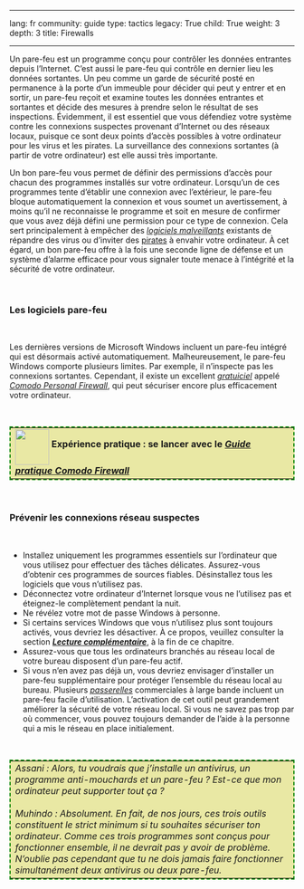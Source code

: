 

---

lang: fr
community: guide
type: tactics
legacy: True
child: True
weight: 3
depth: 3
title: Firewalls

---

<p>Un pare-feu est un programme conçu pour contrôler les données entrantes depuis l’Internet. C’est aussi le pare-feu qui contrôle en dernier lieu les données sortantes. Un peu comme un garde de sécurité posté en permanence à la porte d’un immeuble pour décider qui peut y entrer et en sortir, un pare-feu reçoit et examine toutes les données entrantes et sortantes et décide des mesures à prendre selon le résultat de ses inspections. Évidemment, il est essentiel que vous défendiez votre système contre les connexions suspectes provenant d’Internet ou des réseaux locaux, puisque ce sont deux points d’accès possibles à votre ordinateur pour les virus et les pirates. La surveillance des connexions sortantes (à partir de votre ordinateur) est elle aussi très importante.</p>

<p>Un bon pare-feu vous permet de définir des permissions d’accès pour chacun des programmes installés sur votre ordinateur. Lorsqu’un de ces programmes tente d’établir une connexion avec l’extérieur, le pare-feu bloque automatiquement la connexion et vous soumet un avertissement, à moins qu’il ne reconnaisse le programme et soit en mesure de confirmer que vous avez déjà défini une permission pour ce type de connexion. Cela sert principalement à empêcher des <a href="glossaire#Logiciel_malveillant" title="Logiciel_malveillant"><i>logiciels malveillants</i></a> existants de répandre des virus ou d’inviter des <a href="glossaire#Hacker" title="Hacker">pirates</a> à envahir votre ordinateur. À cet égard, un bon pare-feu offre à la fois une seconde ligne de défense et un système d’alarme efficace pour vous signaler toute menace à l’intégrité et la sécurité de votre ordinateur.</p>

<p>&nbsp;</p>

<h3>Les logiciels pare-feu</h3>

<p>&nbsp;</p>

<p>Les dernières versions de Microsoft Windows incluent un pare-feu intégré qui est désormais activé automatiquement. Malheureusement, le pare-feu Windows comporte plusieurs limites. Par exemple, il n’inspecte pas les connexions sortantes. Cependant, il existe un excellent <a href="glossaire#Gratuiciel" title="Gratuiciel"><i>gratuiciel</i></a> appelé <a href="glossaire#Comodo" title="Comodo"><i>Comodo Personal Firewall</i></a>, qui peut sécuriser encore plus efficacement votre ordinateur.</p>

<p>&nbsp;</p>

<table cellpadding="5" cellspacing="0" style="border: 2pt dashed #008000; background-color: #e9e8a4">
	<tbody>
		<tr>
			<td><img align="middle" height="63" src="/sites/securitybkp.ngoinabox.org/files/u9/hand_web_trans.png" width="60" /> <b>Expérience pratique&nbsp;: se lancer avec le </b><i><a href="comodo_principale"><b>Guide pratique Comodo Firewall</b></a></i></td>
		</tr>
	</tbody>
</table>

<p>&nbsp;</p>

<h3>Prévenir les connexions réseau suspectes</h3>

<p>&nbsp;</p>

<ul>
	<li>Installez uniquement les programmes essentiels sur l’ordinateur que vous utilisez pour effectuer des tâches délicates. Assurez-vous d’obtenir ces programmes de sources fiables. Désinstallez tous les logiciels que vous n’utilisez pas.</li>
	<li>Déconnectez votre ordinateur d’Internet lorsque vous ne l’utilisez pas et éteignez-le complètement pendant la nuit.</li>
	<li>Ne révélez votre mot de passe Windows à personne.</li>
	<li>Si certains services Windows que vous n’utilisez plus sont toujours activés, vous devriez les désactiver. À ce propos, veuillez consulter la section <a href="chapter_1_5"><i><b>Lecture complémentaire</b></i></a>, à la fin de ce chapitre.</li>
	<li>Assurez-vous que tous les ordinateurs branchés au réseau local de votre bureau disposent d’un pare-feu actif.</li>
	<li>Si vous n’en avez pas déjà un, vous devriez envisager d’installer un pare-feu supplémentaire pour protéger l’ensemble du réseau local au bureau. Plusieurs <a href="glossaire#Routeur" title="Routeur"><i>passerelles</i></a> commerciales à large bande incluent un pare-feu facile d’utilisation. L’activation de cet outil peut grandement améliorer la sécurité de votre réseau local. Si vous ne savez pas trop par où commencer, vous pouvez toujours demander de l’aide à la personne qui a mis le réseau en place initialement.</li>
</ul>

<p>&nbsp;</p>

<table cellpadding="5" cellspacing="0" style="border: 2pt dashed #008000; background-color: #e9e8a4">
	<tbody>
		<tr>
			<td><i>Assani&nbsp;: Alors, tu voudrais que j’installe un antivirus, un programme anti-mouchards et un pare-feu&nbsp;? Est-ce que mon ordinateur peut supporter tout ça&nbsp;?</i><br />
			<br />
			<i>Muhindo&nbsp;: Absolument. En fait, de nos jours, ces trois outils constituent le strict minimum si tu souhaites sécuriser ton ordinateur. Comme ces trois programmes sont conçus pour fonctionner ensemble, il ne devrait pas y avoir de problème. N’oublie pas cependant que tu ne dois jamais faire fonctionner simultanément deux antivirus ou deux pare-feu.</i></td>
		</tr>
	</tbody>
</table>


